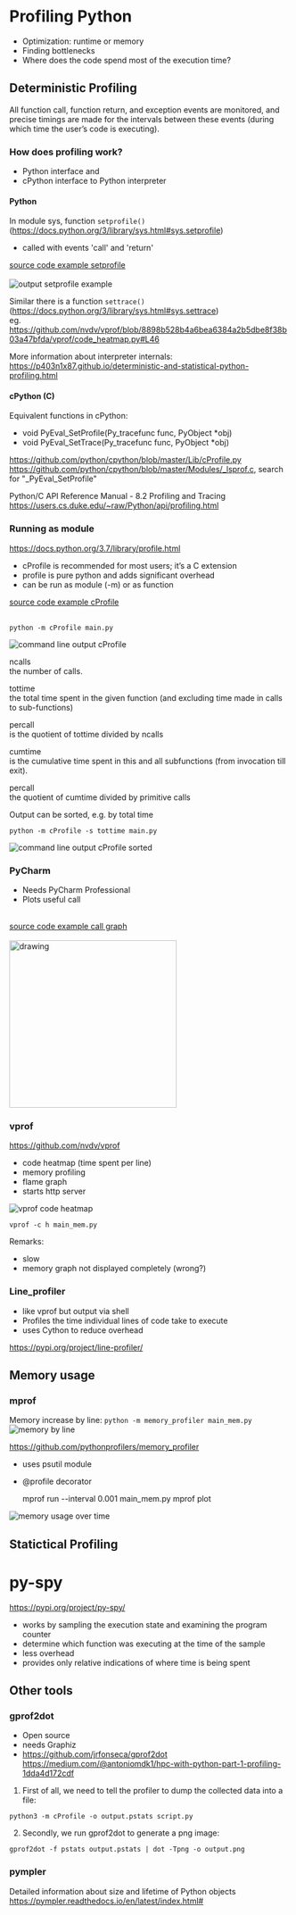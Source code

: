 # Profiling Python
* Optimization: runtime or memory 
* Finding bottlenecks
* Where does the code spend most of the execution time?
 
## Deterministic Profiling
All function call, function return, and exception events are monitored, and precise timings are made
for the intervals between these events (during which time the user’s code is executing).

### How does profiling work?
* Python interface and
* cPython interface to Python interpreter

#### Python
In module sys, function ````setprofile()```` (https://docs.python.org/3/library/sys.html#sys.setprofile) <br/>
* called with events 'call' and 'return' <br/>

[source code example setprofile](main_setprofile.py)<br/><br/>
<img src="output_setprofile.png" alt="output setprofile example"/>


Similar there is a function ````settrace()```` (https://docs.python.org/3/library/sys.html#sys.settrace) <br/>
eg. https://github.com/nvdv/vprof/blob/8898b528b4a6bea6384a2b5dbe8f38b03a47bfda/vprof/code_heatmap.py#L46

More information about interpreter internals:<br/>
https://p403n1x87.github.io/deterministic-and-statistical-python-profiling.html


#### cPython (C)
Equivalent functions in cPython:
* void PyEval_SetProfile(Py_tracefunc func, PyObject *obj) 
* void PyEval_SetTrace(Py_tracefunc func, PyObject *obj) 

https://github.com/python/cpython/blob/master/Lib/cProfile.py <br/>
https://github.com/python/cpython/blob/master/Modules/_lsprof.c, search for "_PyEval_SetProfile"

Python/C API Reference Manual - 8.2 Profiling and Tracing <br/>
https://users.cs.duke.edu/~raw/Python/api/profiling.html


### Running as module
https://docs.python.org/3.7/library/profile.html
* cProfile is recommended for most users; it’s a C extension
* profile is pure python and adds significant overhead
* can be run as module (-m) or as function

[source code example cProfile](main.py)<br/><br/>
    
    python -m cProfile main.py

<img src="cmd_cprofile_output.png" alt="command line output cProfile"/>

ncalls <br/>
the number of calls.

tottime <br/>
the total time spent in the given function (and excluding time made in calls to sub-functions)

percall<br/>
is the quotient of tottime divided by ncalls
    
cumtime<br/>
is the cumulative time spent in this and all subfunctions (from invocation till exit).

percall<br/>
the quotient of cumtime divided by primitive calls

Output can be sorted, e.g. by total time

    python -m cProfile -s tottime main.py

<img src="cmd_cprofile_output_sorted.png" alt="command line output cProfile sorted"/>

### PyCharm
* Needs PyCharm Professional
* Plots useful call <br/><br/>

[source code example call graph](main.py)<br/><br/>
<img src="profiling_main.png" alt="drawing" width="300"/>

### vprof
https://github.com/nvdv/vprof
* code heatmap (time spent per line)
* memory profiling
* flame graph
* starts http server

<img src="vprof_code_heatmap.png" alt="vprof code heatmap"/>

    vprof -c h main_mem.py

Remarks:
* slow
* memory graph not displayed completely (wrong?)

### Line_profiler
* like vprof but output via shell
* Profiles the time individual lines of code take to execute
* uses Cython to reduce overhead

https://pypi.org/project/line-profiler/


## Memory usage
### mprof
Memory increase by line:
````python -m memory_profiler main_mem.py````
<img src="output_shell_mprof.png" alt="memory by line"/>

https://github.com/pythonprofilers/memory_profiler
* uses psutil module
* @profile decorator


    mprof run --interval 0.001 main_mem.py
    mprof plot

<img src="mem_profile_main_mem.png" alt="memory usage over time"/>



## Statictical Profiling
# py-spy 
https://pypi.org/project/py-spy/
* works by sampling the execution state and examining the program counter
* determine which function was executing at the time of the sample
* less overhead
* provides only relative indications of where time is being spent


## Other tools
### gprof2dot
* Open source
* needs Graphiz
* https://github.com/jrfonseca/gprof2dot
https://medium.com/@antoniomdk1/hpc-with-python-part-1-profiling-1dda4d172cdf

1. First of all, we need to tell the profiler to dump the collected data into a file:

````python3 -m cProfile -o output.pstats script.py````

2. Secondly, we run gprof2dot to generate a png image:

````gprof2dot -f pstats output.pstats | dot -Tpng -o output.png````
    

### pympler
Detailed information about size and lifetime of Python objects
https://pympler.readthedocs.io/en/latest/index.html#
    
